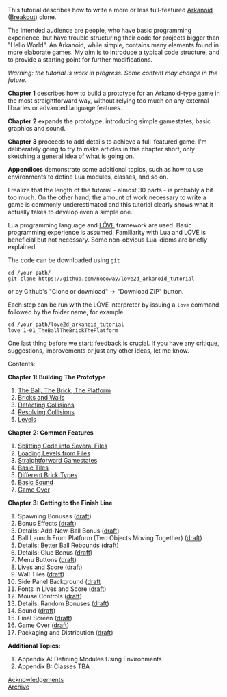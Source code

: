 This tutorial describes how to write a more or less full-featured [Arkanoid](https://en.wikipedia.org/wiki/Arkanoid) ([Breakout](https://en.wikipedia.org/wiki/Breakout_%28video_game%29)) clone. 

The intended audience are people, who have basic programming experience, but have
trouble structuring their code for projects bigger than "Hello World".
An Arkanoid, while simple, contains many elements found in more elaborate games.
My aim is to introduce a typical code structure,
and to provide a starting point for further modifications.

*Warning: the tutorial is work in progress. Some content may change in the future.*

**Chapter 1** describes how to build a prototype for an Arkanoid-type 
game in the most straightforward way,
without relying too much on any external libraries or advanced language features. 

**Chapter 2** expands the prototype, introducing simple gamestates, basic graphics and sound.

**Chapter 3** proceeds to add details to achieve a full-featured game. 
I'm deliberately going to try to make 
articles in this chapter short, only sketching a general idea of what is going on.

**Appendices** demonstrate some additional topics, such as how to use environments to 
define Lua modules, classes, and so on.

I realize that the length of the tutorial - almost 30 parts -
is probably a bit too much. On the other hand,
the amount of work necessary to write a game is
commonly underestimated and this tutorial 
clearly shows what it actually takes to develop even a simple one.

Lua programming language and [LÖVE](https://love2d.org/) framework are used.
Basic programming experience is assumed.
Familiarity with Lua and LÖVE is beneficial but not necessary.
Some non-obvious Lua idioms are briefly explained.

The code can be downloaded using `git` 
```
cd /your-path/
git clone https://github.com/noooway/love2d_arkanoid_tutorial
```
or by Github's "Clone or download" -> "Download ZIP" button.

Each step can be run with the LÖVE interpreter by issuing a `love` 
command followed by the folder name, for example
```
cd /your-path/love2d_arkanoid_tutorial
love 1-01_TheBallTheBrickThePlatform 
```

One last thing before we start: feedback is crucial.
If you have any critique, suggestions, improvements or just any other ideas, let me know. 

Contents:

**Chapter 1: Building The Prototype**  

1. [The Ball, The Brick, The Platform](https://github.com/noooway/love2d_arkanoid_tutorial/wiki/The-Ball,-The-Brick,-The-Platform)
2. [Bricks and Walls](https://github.com/noooway/love2d_arkanoid_tutorial/wiki/Bricks-and-Walls)
3. [Detecting Collisions](https://github.com/noooway/love2d_arkanoid_tutorial/wiki/Detecting-Collisions)
4. [Resolving Collisions](https://github.com/noooway/love2d_arkanoid_tutorial/wiki/Resolving-Collisions)
5. [Levels](https://github.com/noooway/love2d_arkanoid_tutorial/wiki/Levels)

<!-- -->

**Chapter 2: Common Features**  

1. [Splitting Code into Several Files](https://github.com/noooway/love2d_arkanoid_tutorial/wiki/Splitting-Code-Into-Several-Files)  
2. [Loading Levels from Files](https://github.com/noooway/love2d_arkanoid_tutorial/wiki/Loading-Levels-From-Files)
3. [Straightforward Gamestates](https://github.com/noooway/love2d_arkanoid_tutorial/wiki/Straightforward-Gamestates)  
4. [Basic Tiles](https://github.com/noooway/love2d_arkanoid_tutorial/wiki/Basic-Tiles)
5. [Different Brick Types](https://github.com/noooway/love2d_arkanoid_tutorial/wiki/Different-Brick-Types)  
6. [Basic Sound](https://github.com/noooway/love2d_arkanoid_tutorial/wiki/Basic-Sound)  
7. [Game Over](https://github.com/noooway/love2d_arkanoid_tutorial/wiki/Game-Over)

<!-- -->

 **Chapter 3: Getting to the Finish Line**

1. Spawning Bonuses ([draft](https://github.com/noooway/love2d_arkanoid_tutorial/wiki/Spawning-Bonuses))
2. Bonus Effects ([draft](https://github.com/noooway/love2d_arkanoid_tutorial/wiki/Bonus-effects))
3. Details: Add-New-Ball Bonus ([draft](https://github.com/noooway/love2d_arkanoid_tutorial/wiki/Details:-Add-New-Ball-Bonus))
4. Ball Launch From Platform (Two Objects Moving Together) ([draft](https://github.com/noooway/love2d_arkanoid_tutorial/wiki/Ball-Launch-From-Platform-%28Two-Objects-Moving-Together%29))
5. Details: Better Ball Rebounds ([draft](https://github.com/noooway/love2d_arkanoid_tutorial/wiki/Details:-Better-Ball-Rebounds))
6. Details: Glue Bonus ([draft](https://github.com/noooway/love2d_arkanoid_tutorial/wiki/Details:-Glue-Bonus))
7. Menu Buttons ([draft](https://github.com/noooway/love2d_arkanoid_tutorial/wiki/Menu-Buttons))
8. Lives and Score ([draft](https://github.com/noooway/love2d_arkanoid_tutorial/wiki/Lives-and-Score))
9. Wall Tiles ([draft](https://github.com/noooway/love2d_arkanoid_tutorial/wiki/Wall-Tiles))
10. Side Panel Background ([draft](https://github.com/noooway/love2d_arkanoid_tutorial/wiki/Side-Panel-Background)
11. Fonts in Lives and Score ([draft](https://github.com/noooway/love2d_arkanoid_tutorial/wiki/Fonts-in-Lives-and-Score))
12. Mouse Controls ([draft](https://github.com/noooway/love2d_arkanoid_tutorial/wiki/Mouse-Controls))
13. Details: Random Bonuses ([draft](https://github.com/noooway/love2d_arkanoid_tutorial/wiki/Details:-Random-Bonuses))
14. Sound ([draft](https://github.com/noooway/love2d_arkanoid_tutorial/wiki/Sound))
15. Final Screen ([draft](https://github.com/noooway/love2d_arkanoid_tutorial/wiki/Final-Screen))
16. Game Over ([draft](https://github.com/noooway/love2d_arkanoid_tutorial/wiki/Final-Game-Over))
17. Packaging and Distribution ([draft](https://github.com/noooway/love2d_arkanoid_tutorial/wiki/Packaging-and-Distribution))

<!-- -->
 **Additional Topics:**

1. Appendix A: Defining Modules Using Environments   
2. Appendix B: Classes
TBA


[Acknowledgements](https://github.com/noooway/love2d_arkanoid_tutorial/wiki/Acknowledgements)  
[Archive](https://github.com/noooway/love2d_arkanoid_tutorial/wiki/Archive)  